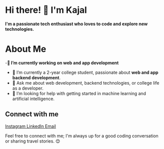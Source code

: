 <html>
<head>
<script src="https://kit.fontawesome.com/e40b1abb98.js" crossorigin="anonymous"></script>
</head>
<body>
 

# Hi there! 👋 I'm Kajal


**I'm a passionate tech enthusiast who loves to code and explore new technologies.**

<!--
**kajal-sinha02/kajal-sinha02** is a ✨ _special_ ✨ repository because its `README.md` (this file) appears on your GitHub profile.

Here are some ideas to get you started:-->



# About Me

-**🔭 I’m currently working on web and app development**
- 🌱 I’m currently a 2-year college student, passionate about **web and app backend development**.
- 💬 Ask me about web development, backend technologies, or college life as a developer.
- 🤔 I’m looking for help with getting started in machine learning and artificial intelligence.

<h2>Connect with me</h2> 

<a href="https://instagram.com/kajall_sinha?igshid=OGQ5ZDc2ODk2ZA==">
    <i class="fab fa-instagram"></i> Instagram
</a>

<a href="https://www.linkedin.com/in/kajal-sinha-37084b257">
    <i class="fab fa-linkedin"></i> LinkedIn
</a>

<a href="mailto:kajal.sinha@yahoo.com">
    <i class="fas fa-at"></i> Email
</a>

Feel free to connect with me; I'm always up for a good coding conversation or sharing travel stories. 😊

</body>
</html>





